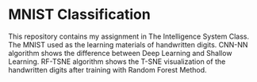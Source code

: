 # MNIST Classification

This repository contains my assignment in The Intelligence System Class. The MNIST used as the learning materials of handwritten digits. CNN-NN algorithm shows the difference between Deep Learning and Shallow Learning. RF-TSNE algorithm shows the T-SNE visualization of the handwritten digits after training with Random Forest Method.  
